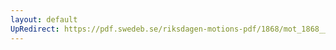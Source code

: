 ```yaml
---
layout: default
UpRedirect: https://pdf.swedeb.se/riksdagen-motions-pdf/1868/mot_1868__ak__00293/mot_1868__ak__00293_003.pdf
---
```


